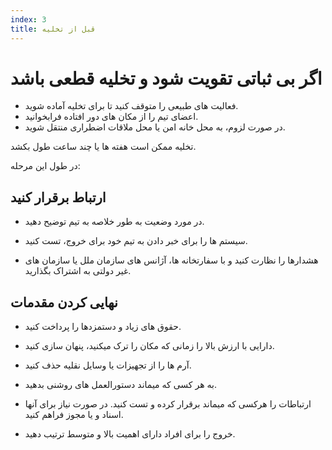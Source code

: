 ```yaml
---
index: 3
title: قبل از تخلیه
---
```

# اگر بی ثباتی تقویت شود و تخلیه قطعی باشد

*   فعالیت های طبیعی را متوقف کنید تا برای تخلیه آماده شوید.
*   اعضای تیم را از مکان های دور افتاده فرابخوانید.
*   در صورت لزوم، به محل خانه امن یا محل ملاقات اضطراری منتقل شوید.

تخلیه ممکن است هفته ها یا چند ساعت طول بکشد.

در طول این مرحله:

## ارتباط برقرار کنید

*   در مورد وضعیت به طور خلاصه به تیم توضیح دهید.

*   سیستم ها را برای خبر دادن به تیم خود برای خروج، تست کنید.

*   هشدارها را نظارت کنید و با سفارتخانه ها، آژانس های سازمان ملل یا سازمان های غیر دولتی به اشتراک بگذارید.

## نهایی کردن مقدمات

*   حقوق های زیاد و دستمزدها را پرداخت کنید.

*   دارایی با ارزش بالا را زمانی که مکان را ترک میکنید، پنهان سازی کنید.

*   آرم ها را از تجهیزات یا وسایل نقلیه حذف کنید.

*    به هر کسی که میماند دستورالعمل های روشنی بدهید.

*   ارتباطات را هرکسی که میماند برقرار کرده و تست کنید. در صورت نیاز برای آنها اسناد و یا مجوز فراهم کنید.

*    خروج را برای افراد دارای اهمیت بالا و متوسط ترتیب دهید.